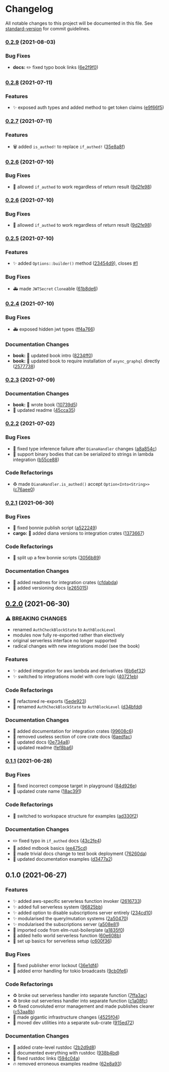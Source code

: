 # Changelog

All notable changes to this project will be documented in this file. See [standard-version](https://github.com/conventional-changelog/standard-version) for commit guidelines.

### [0.2.9](https://github.com/arctic-hen7/diana/compare/v0.2.8...v0.2.9) (2021-08-03)


### Bug Fixes

* **docs:** ✏️ fixed typo book links ([6e2f9f0](https://github.com/arctic-hen7/diana/commit/6e2f9f000625f903a07c8696c25dde5c9ad6cb9d))

### [0.2.8](https://github.com/diana-graphql/diana/compare/v0.2.7...v0.2.8) (2021-07-11)


### Features

* ✨ exposed auth types and added method to get token claims ([e9f66f5](https://github.com/diana-graphql/diana/commit/e9f66f51d8988ebba8cc7deeb139793286b20984))

### [0.2.7](https://github.com/diana-graphql/diana/compare/v0.2.6...v0.2.7) (2021-07-11)


### Features

* 🗑 added `is_authed!` to replace `if_authed!` ([35e8a8f](https://github.com/diana-graphql/diana/commit/35e8a8fa872d1e2a624f95beb5c3c1caa1ca0d93))

### [0.2.6](https://github.com/diana-graphql/diana/compare/v0.2.5...v0.2.6) (2021-07-10)


### Bug Fixes

* 🐛 allowed `if_authed` to work regardless of return result ([9d2fe98](https://github.com/diana-graphql/diana/commit/9d2fe986af5d6f9614f7856c9fd3ee01bcaac2df))

### [0.2.6](https://github.com/diana-graphql/diana/compare/v0.2.5...v0.2.6) (2021-07-10)


### Bug Fixes

* 🐛 allowed `if_authed` to work regardless of return result ([9d2fe98](https://github.com/diana-graphql/diana/commit/9d2fe986af5d6f9614f7856c9fd3ee01bcaac2df))

### [0.2.5](https://github.com/diana-graphql/diana/compare/v0.2.4...v0.2.5) (2021-07-10)


### Features

* ✨ added `Options::builder()` method ([23454d9](https://github.com/diana-graphql/diana/commit/23454d922f21113facd0809e62dae4af765c9cc6)), closes [#1](https://github.com/diana-graphql/diana/issues/1)


### Bug Fixes

* 🚑 made `JWTSecret` `Clone`able ([61b8de6](https://github.com/diana-graphql/diana/commit/61b8de60f375e0821f5d9474202315e6233737d4))

### [0.2.4](https://github.com/diana-graphql/diana/compare/v0.2.3...v0.2.4) (2021-07-10)


### Bug Fixes

* 🚑 exposed hidden jwt types ([ff4a766](https://github.com/diana-graphql/diana/commit/ff4a76607184d11b47c2eb8c3ee06e5333b9dfa5))


### Documentation Changes

* **book:** 📝 updated book intro ([8234ff0](https://github.com/diana-graphql/diana/commit/8234ff00db4b1eec26d28482d883451a819b8b28))
* **book:** 📝 updated book to require installation of `async_graphql` directly ([2577738](https://github.com/diana-graphql/diana/commit/2577738552be068abc5c5d5e8d2f57d43119465a))

### [0.2.3](https://github.com/diana-graphql/diana/compare/v0.2.2...v0.2.3) (2021-07-09)


### Documentation Changes

* **book:** 📝 wrote book ([10739d5](https://github.com/diana-graphql/diana/commit/10739d5cb609ead61bb2f720253225df3e64c73e))
* 📝 updated readme ([45cca35](https://github.com/diana-graphql/diana/commit/45cca3553f43c6af3d037c7bb93e5ab03f12fb87))

### [0.2.2](https://github.com/diana-graphql/diana/compare/v0.2.1...v0.2.2) (2021-07-02)


### Bug Fixes

* 🐛 fixed type inference failure after `DianaHandler` changes ([a8a854c](https://github.com/diana-graphql/diana/commit/a8a854c96e808080f3a0e3fce4cb193acb609e04))
* 🐛 support binary bodies that can be serialized to strings in lambda integration ([b55ce88](https://github.com/diana-graphql/diana/commit/b55ce88dbbd69d4856ef96ad517fa9e2f7110dc5))


### Code Refactorings

* ♻️ made `DianaHandler.is_authed()` accept `Option<Into<String>>` ([c76aee0](https://github.com/diana-graphql/diana/commit/c76aee08a220dcef51fac94c1561afd16b3de732))

### [0.2.1](https://github.com/diana-graphql/diana/compare/v0.2.0...v0.2.1) (2021-06-30)


### Bug Fixes

* 🔧 fixed bonnie publish script ([a522249](https://github.com/diana-graphql/diana/commit/a522249576f0f29e476b27c1cec537301178d9df))
* **cargo:** 🔧 added diana versions to integration crates ([1373667](https://github.com/diana-graphql/diana/commit/1373667d6855bbcdc86961e7766002cb2545432c))


### Code Refactorings

* 🔧 split up a few bonnie scripts ([3056b89](https://github.com/diana-graphql/diana/commit/3056b89e08a9b1b83b5bd475bcd9a3783bad9172))


### Documentation Changes

* 📝 added readmes for integration crates ([cfdabda](https://github.com/diana-graphql/diana/commit/cfdabda4edbd0fe5e359130643fb07bbf73beb56))
* 📝 added versioning docs ([e265015](https://github.com/diana-graphql/diana/commit/e265015a7f7d7798daf16b3afc5e414ce26384fd))

## [0.2.0](https://github.com/diana-graphql/diana/compare/v0.1.1...v0.2.0) (2021-06-30)


### ⚠ BREAKING CHANGES

* renamed `AuthCheckBlockState` to `AuthBlockLevel`
* modules now fully re-exported rather than electively
* original serverless interface no longer supported
* radical changes with new integrations model (see the book)

### Features

* ✨ added integration for aws lambda and derivatives ([6b6ef32](https://github.com/diana-graphql/diana/commit/6b6ef324d2423617b78163846e9f7b16cb640e01))
* ✨ switched to integrations model with core logic ([40721eb](https://github.com/diana-graphql/diana/commit/40721eb2938d9b887437a28f9498981266d97ba5))


### Code Refactorings

* 🚚 refactored re-exports ([5ede923](https://github.com/diana-graphql/diana/commit/5ede9236d80b362da28bfade7e7ce4121b23bd0a))
* 🚚 renamed `AuthCheckBlockState` to `AuthBlockLevel` ([d34bfdd](https://github.com/diana-graphql/diana/commit/d34bfdd0af5d7566c0677827aba678db7b6e749c))


### Documentation Changes

* 📝 added documentation for integration crates ([99608c6](https://github.com/diana-graphql/diana/commit/99608c6a9e3fe0347617dbd13d0815ab5ac2e3d5))
* 📝 removed useless section of core crate docs ([6aedfac](https://github.com/diana-graphql/diana/commit/6aedfacd0334b792d6e2629d37414505aa32c91a))
* 📝 updated docs ([0e734a8](https://github.com/diana-graphql/diana/commit/0e734a852a127feb1542cd84cf66e3efa23cebaa))
* 📝 updated readme ([fef8ba6](https://github.com/diana-graphql/diana/commit/fef8ba638805286b90ada9dd740025ced83cf890))

### [0.1.1](https://github.com/diana-graphql/diana/compare/v0.1.0...v0.1.1) (2021-06-28)


### Bug Fixes

* 🔧 fixed incorrect compose target in playground ([84d926e](https://github.com/diana-graphql/diana/commit/84d926ea95756a6f77390d8799e755e5ccde7812))
* 🔧 updated crate name ([18ac391](https://github.com/diana-graphql/diana/commit/18ac3912d48b31e5b49c4819fb618ea1ab940a16))


### Code Refactorings

* 🚚 switched to workspace structure for examples ([ad330f2](https://github.com/diana-graphql/diana/commit/ad330f2abf5d5f14ad99fb5be6c39b316ae725ec))


### Documentation Changes

* ✏️ fixed typo in `if_authed` docs ([43c2fe4](https://github.com/diana-graphql/diana/commit/43c2fe4ad52a33ffd29ccde4c0315eb6cb013c8e))
* 📝 added mdbook basics ([ee475cd](https://github.com/diana-graphql/diana/commit/ee475cd601b7df09917dfba8676b502bc5565e8c))
* 📝 made trivial docs change to test book deployment ([76260da](https://github.com/diana-graphql/diana/commit/76260da8abc4a606afb55330908ac412d3f4477b))
* 📝 updated documentation examples ([d3477a2](https://github.com/diana-graphql/diana/commit/d3477a2f21d6c2b8756e77cbd71deac9e21597d6))

## 0.1.0 (2021-06-27)


### Features

* ✨ added aws-specific serverless function invoker ([2616733](https://github.com/arctic-hen7/diana/commit/26167331bae4bfb7afcbf8fbb84b2092a253aad4))
* ✨ added full serverless system ([96825bb](https://github.com/arctic-hen7/diana/commit/96825bbd501738684abbf40cc5f7da11d55bb221))
* ✨ added option to disable subscriptions server entirely ([234cd10](https://github.com/arctic-hen7/diana/commit/234cd10b5083751330ddbaf7e142a2e44482a298))
* ✨ modularised the query/mutation systems ([2a50470](https://github.com/arctic-hen7/diana/commit/2a50470109132c1b2a960f2b5f579842091e879e))
* ✨ modularised the subscriptions server ([a508e81](https://github.com/arctic-hen7/diana/commit/a508e812d8ba2ac07d9dd5699ba2cd458c48df1b))
* 🎉 imported code from elm-rust-boilerplate ([a1835f0](https://github.com/arctic-hen7/diana/commit/a1835f08b48abcf13ee157e51670f22b6d76c819))
* 🚧 added hello world serverless function ([60e608b](https://github.com/arctic-hen7/diana/commit/60e608b2ae15fed2716562f0490bfc2452522138))
* 🚧 set up basics for serverless setup ([c600f36](https://github.com/arctic-hen7/diana/commit/c600f36ef1416f0588b96077209231ada02524a7))


### Bug Fixes

* 🐛 fixed publisher error lockout ([36e1df4](https://github.com/arctic-hen7/diana/commit/36e1df41175246511ea6f262c18c7bae74767c94))
* 🥅 added error handling for tokio broadcasts ([9cb0fe6](https://github.com/arctic-hen7/diana/commit/9cb0fe61411ee09988435296b7c654a048c3240e))


### Code Refactorings

* ♻️ broke out serverless handler into separate function ([7ffa3ac](https://github.com/arctic-hen7/diana/commit/7ffa3ac77a55c1e57762febe5f8d6539175db05a))
* ♻️ broke out serverless handler into separate function ([c1a08fc](https://github.com/arctic-hen7/diana/commit/c1a08fc3d107ec4b27fe9575bd8381962293b629))
* ♻️ fixed convoluted error management and made publishes clearer ([c53aa8b](https://github.com/arctic-hen7/diana/commit/c53aa8b16cc5a65af92b9d2b4d185913c509bc44))
* 🚚 made gigantic infrastructure changes ([4525f04](https://github.com/arctic-hen7/diana/commit/4525f04398181c8d1c9065e3f41348f22a7e334b))
* 🚚 moved dev utilities into a separate sub-crate ([915ed72](https://github.com/arctic-hen7/diana/commit/915ed7229b5c85baef4054d70b3cd043fa2df12e))


### Documentation Changes

* 📝 added crate-level rustdoc ([2b2d9d8](https://github.com/arctic-hen7/diana/commit/2b2d9d8314d506c79875fddd7b6bdde7bb67ce64))
* 📝 documented everything with rustdoc ([938b4bd](https://github.com/arctic-hen7/diana/commit/938b4bdea0640941149929f840d404cd23269513))
* 📝 fixed rustdoc links ([594c04a](https://github.com/arctic-hen7/diana/commit/594c04a8207cc8f228205873da1351d6605114d1))
* 🔥 removed erroneous examples readme ([62e8a93](https://github.com/arctic-hen7/diana/commit/62e8a93d474d68b306ddc504148c73cf67e4539e))
